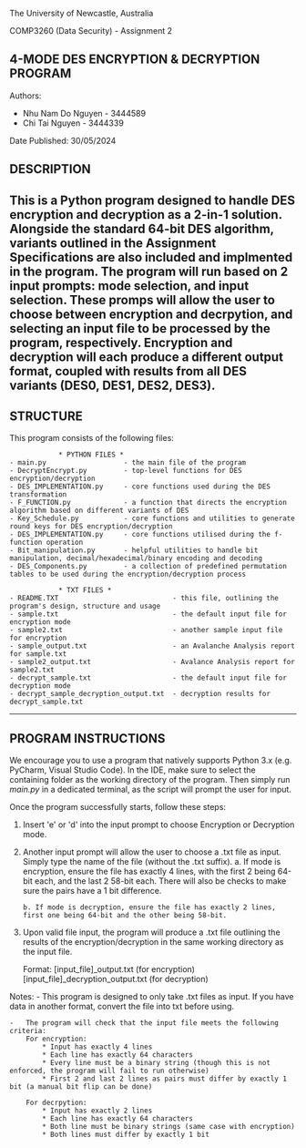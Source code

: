 The University of Newcastle, Australia

COMP3260 (Data Security) - Assignment 2

4-MODE DES ENCRYPTION & DECRYPTION PROGRAM
-------------------------------------------
Authors:
   - Nhu Nam Do Nguyen - 3444589
   - Chi Tai Nguyen    - 3444339

Date Published: 30/05/2024

DESCRIPTION
-------------------------------------------
This is a Python program designed to handle DES encryption and decryption as a 2-in-1 solution.
Alongside the standard 64-bit DES algorithm, variants outlined in the Assignment Specifications
are also included and implmented in the program.
The program will run based on 2 input prompts: mode selection, and input selection.
These promps will allow the user to choose between encryption and decrpytion, and
selecting an input file to be processed by the program, respectively.
Encryption and decryption will each produce a different output format,
coupled with results from all DES variants (DES0, DES1, DES2, DES3).
-------------------------------------------------------------------------------------------------------------------------------------
STRUCTURE
-------------------------------------------------------------------------------------------------------------------------------------
This program consists of the following files:

                * PYTHON FILES *
    - main.py                   - the main file of the program
    - DecryptEncrypt.py         - top-level functions for DES encryption/decryption
    - DES_IMPLEMENTATION.py     - core functions used during the DES transformation
    - F_FUNCTION.py             - a function that directs the encryption algorithm based on different variants of DES
    - Key_Schedule.py           - core functions and utilities to generate round keys for DES encryption/decryption
    - DES_IMPLEMENTATION.py     - core functions utilised during the f-function operation
    - Bit_manipulation.py       - helpful utilities to handle bit manipulation, decimal/hexadecimal/binary encoding and decoding
    - DES_Components.py         - a collection of predefined permutation tables to be used during the encryption/decryption process
    
                * TXT FILES *
    - README.TXT                            - this file, outlining the program's design, structure and usage
    - sample.txt                            - the default input file for encryption mode
    - sample2.txt                           - another sample input file for encryption
    - sample_output.txt                     - an Avalanche Analysis report for sample.txt
    - sample2_output.txt                    - Avalance Analysis report for sample2.txt
    - decrypt_sample.txt                    - the default input file for decryption mode
    - decrypt_sample_decryption_output.txt  - decryption results for decrypt_sample.txt

-------------------------------------------------------------------------------------------------------------------------------------
PROGRAM INSTRUCTIONS
-------------------------------------------------------------------------------------------------------------------------------------
We encourage you to use a program that natively supports Python 3.x (e.g. PyCharm, Visual Studio Code).
In the IDE, make sure to select the containing folder as the working directory of the program.
Then simply run *main.py* in a dedicated terminal, as the script will prompt the user for input.

Once the program successfully starts, follow these steps:

1.  Insert 'e' or 'd' into the input prompt to choose Encryption or Decryption mode.

2.  Another input prompt will allow the user to choose a .txt file as input.
    Simply type the name of the file (without the .txt suffix).
        a. If mode is encryption, ensure the file has exactly 4 lines, with the first 2 being 64-bit each, and the last 2 58-bit each. There will also be checks to make sure the pairs have a 1 bit difference.

        b. If mode is decryption, ensure the file has exactly 2 lines, first one being 64-bit and the other being 58-bit.

3.  Upon valid file input, the program will produce a .txt file
    outlining the results of the encryption/decryption
    in the same working directory as the input file.

    Format: [input_file]_output.txt             (for encryption)
            [input_file]_decryption_output.txt  (for decryption)

Notes:
    -   This program is designed to only take .txt files as input.
        If you have data in another format, convert the file into txt before using.

    -   The program will check that the input file meets the following criteria:
        For encryption:
            * Input has exactly 4 lines
            * Each line has exactly 64 characters
            * Every line must be a binary string (though this is not enforced, the program will fail to run otherwise)
            * First 2 and last 2 lines as pairs must differ by exactly 1 bit (a manual bit flip can be done)
        
        For decrpytion:
            * Input has exactly 2 lines
            * Each line has exactly 64 characters
            * Both line must be binary strings (same case with encryption)
            * Both lines must differ by exactly 1 bit 
    
